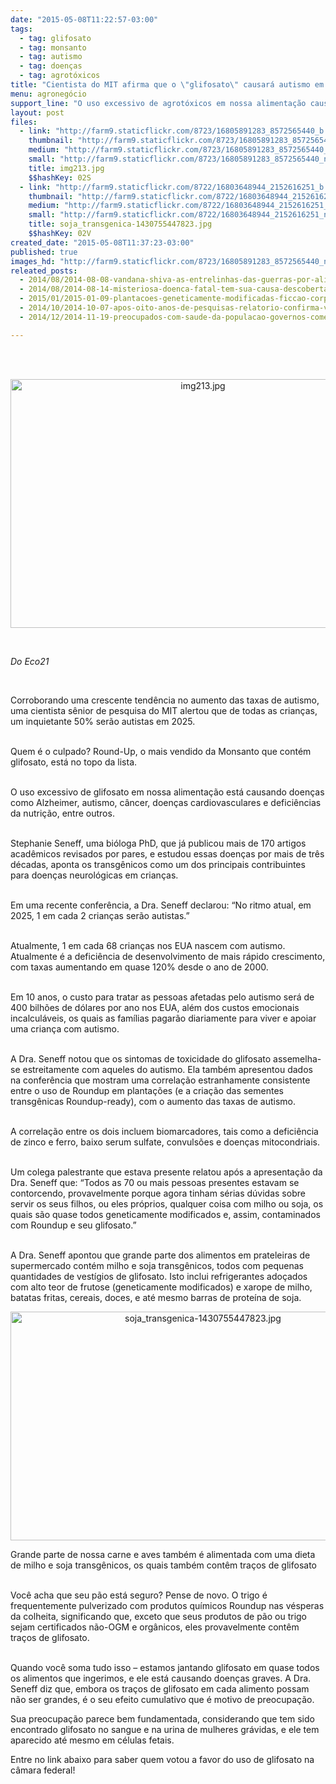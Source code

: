 ```yaml
---
date: "2015-05-08T11:22:57-03:00"
tags:
  - tag: glifosato
  - tag: monsanto
  - tag: autismo
  - tag: doenças
  - tag: agrotóxicos
title: "Cientista do MIT afirma que o \"glifosato\" causará autismo em 50% das crianças até 2025"
menu: agronegócio
support_line: "O uso excessivo de agrotóxicos em nossa alimentação causa doenças como alzheimer, câncer, doenças cardiovasculares. entre outros."
layout: post
files:
  - link: "http://farm9.staticflickr.com/8723/16805891283_8572565440_b.jpg"
    thumbnail: "http://farm9.staticflickr.com/8723/16805891283_8572565440_t.jpg"
    medium: "http://farm9.staticflickr.com/8723/16805891283_8572565440_z.jpg"
    small: "http://farm9.staticflickr.com/8723/16805891283_8572565440_n.jpg"
    title: img213.jpg
    $$hashKey: 02S
  - link: "http://farm9.staticflickr.com/8722/16803648944_2152616251_b.jpg"
    thumbnail: "http://farm9.staticflickr.com/8722/16803648944_2152616251_t.jpg"
    medium: "http://farm9.staticflickr.com/8722/16803648944_2152616251_z.jpg"
    small: "http://farm9.staticflickr.com/8722/16803648944_2152616251_n.jpg"
    title: soja_transgenica-1430755447823.jpg
    $$hashKey: 02V
created_date: "2015-05-08T11:37:23-03:00"
published: true
images_hd: "http://farm9.staticflickr.com/8723/16805891283_8572565440_n.jpg"
releated_posts:
  - 2014/08/2014-08-08-vandana-shiva-as-entrelinhas-das-guerras-por-alimentos.md
  - 2014/08/2014-08-14-misteriosa-doenca-fatal-tem-sua-causa-descoberta-os-agrotoxicos-da-monsanto.md
  - 2015/01/2015-01-09-plantacoes-geneticamente-modificadas-ficcao-corporativa.md
  - 2014/10/2014-10-07-apos-oito-anos-de-pesquisas-relatorio-confirma-vinculacao-glifosatocancer.md
  - 2014/12/2014-11-19-preocupados-com-saude-da-populacao-governos-comecam-a-banir-o-glifosato.md

---
```

<p><br />
&nbsp;</p>

<p style="text-align:center"><img alt="img213.jpg" height="398" src="http://farm9.staticflickr.com/8723/16805891283_8572565440_b.jpg" width="600" /></p>

<p>&nbsp;</p>

<p><em>Do Eco21</em></p>

<div>&nbsp;</div>

<p>Corroborando uma crescente tend&ecirc;ncia no aumento das taxas de autismo, uma cientista s&ecirc;nior de pesquisa do MIT alertou que de todas as crian&ccedil;as, um inquietante 50% ser&atilde;o autistas em 2025.</p>

<p><br />
Quem &eacute; o culpado? Round-Up, o mais vendido da Monsanto que cont&eacute;m glifosato, est&aacute; no topo da lista.</p>

<p><br />
O uso excessivo de glifosato em nossa alimenta&ccedil;&atilde;o est&aacute; causando doen&ccedil;as como Alzheimer, autismo, c&acirc;ncer, doen&ccedil;as cardiovasculares e defici&ecirc;ncias da nutri&ccedil;&atilde;o, entre outros.</p>

<p><br />
Stephanie Seneff, uma bi&oacute;loga PhD, que j&aacute; publicou mais de 170 artigos acad&ecirc;micos revisados ​​por pares, e estudou essas doen&ccedil;as por mais de tr&ecirc;s d&eacute;cadas, aponta os transg&ecirc;nicos como um dos principais contribuintes para doen&ccedil;as neurol&oacute;gicas em crian&ccedil;as.</p>

<p><br />
Em uma recente confer&ecirc;ncia, a Dra. Seneff declarou: &ldquo;No ritmo atual, em 2025, 1 em cada 2 crian&ccedil;as ser&atilde;o autistas.&rdquo;</p>

<p><br />
Atualmente, 1 em cada 68 crian&ccedil;as nos EUA nascem com autismo. Atualmente &eacute; a defici&ecirc;ncia de desenvolvimento de mais r&aacute;pido crescimento, com taxas aumentando em quase 120% desde o ano de 2000.</p>

<p><br />
Em 10 anos, o custo para tratar as pessoas afetadas pelo autismo ser&aacute; de 400 bilh&otilde;es de d&oacute;lares por ano nos EUA, al&eacute;m dos custos emocionais incalcul&aacute;veis, os ​​quais as fam&iacute;lias pagar&atilde;o diariamente para viver e apoiar uma crian&ccedil;a com autismo.</p>

<p><br />
A Dra. Seneff notou que os sintomas de toxicidade do glifosato assemelha-se estreitamente com aqueles do autismo. Ela tamb&eacute;m apresentou dados na confer&ecirc;ncia que mostram uma correla&ccedil;&atilde;o estranhamente consistente entre o uso de Roundup em planta&ccedil;&otilde;es (e a cria&ccedil;&atilde;o das sementes transg&ecirc;nicas Roundup-ready), com o aumento das taxas de autismo.</p>

<p><br />
A correla&ccedil;&atilde;o entre os dois incluem biomarcadores, tais como a defici&ecirc;ncia de zinco e ferro, baixo serum sulfate, convuls&otilde;es e doen&ccedil;as mitocondriais.</p>

<p><br />
Um colega palestrante que estava presente relatou ap&oacute;s a apresenta&ccedil;&atilde;o da Dra. Seneff que: &ldquo;Todos as 70 ou mais pessoas presentes estavam se contorcendo, provavelmente porque agora tinham s&eacute;rias d&uacute;vidas sobre servir os seus filhos, ou eles pr&oacute;prios, qualquer coisa com milho ou soja, os quais s&atilde;o quase todos geneticamente modificados e, assim, contaminados com Roundup e seu glifosato.&rdquo;</p>

<p><br />
A Dra. Seneff apontou que grande parte dos alimentos em prateleiras de supermercado cont&eacute;m milho e soja transg&ecirc;nicos, todos com pequenas quantidades de vest&iacute;gios de glifosato. Isto inclui refrigerantes ado&ccedil;ados com alto teor de frutose (geneticamente modificados) e xarope de milho, batatas fritas, cereais, doces, e at&eacute; mesmo barras de prote&iacute;na de soja.</p>

<p style="text-align:center"><img alt="soja_transgenica-1430755447823.jpg" height="366" src="http://farm9.staticflickr.com/8722/16803648944_2152616251_b.jpg" width="600" /></p>

<p>Grande parte de nossa carne e aves tamb&eacute;m &eacute; alimentada com uma dieta de milho e soja transg&ecirc;nicos, os quais tamb&eacute;m cont&ecirc;m tra&ccedil;os de glifosato</p>

<p><br />
Voc&ecirc; acha que seu p&atilde;o est&aacute; seguro? Pense de novo. O trigo &eacute; frequentemente pulverizado com produtos qu&iacute;micos Roundup nas v&eacute;speras da colheita, significando que, exceto que seus produtos de p&atilde;o ou trigo sejam certificados n&atilde;o-OGM e org&acirc;nicos, eles provavelmente cont&ecirc;m tra&ccedil;os de glifosato.</p>

<p><br />
Quando voc&ecirc; soma tudo isso &ndash; estamos jantando glifosato em quase todos os alimentos que ingerimos, e ele est&aacute; causando doen&ccedil;as graves. A Dra. Seneff diz que, embora os tra&ccedil;os de glifosato em cada alimento possam n&atilde;o ser grandes, &eacute; o seu efeito cumulativo que &eacute; motivo de preocupa&ccedil;&atilde;o.</p>

<p>Sua preocupa&ccedil;&atilde;o parece bem fundamentada, considerando que tem sido encontrado glifosato no sangue e na urina de mulheres gr&aacute;vidas, e ele tem aparecido at&eacute; mesmo em c&eacute;lulas fetais.</p>

<p>Entre no link abaixo para saber quem votou a favor do uso de glifosato na c&acirc;mara federal!</p>
